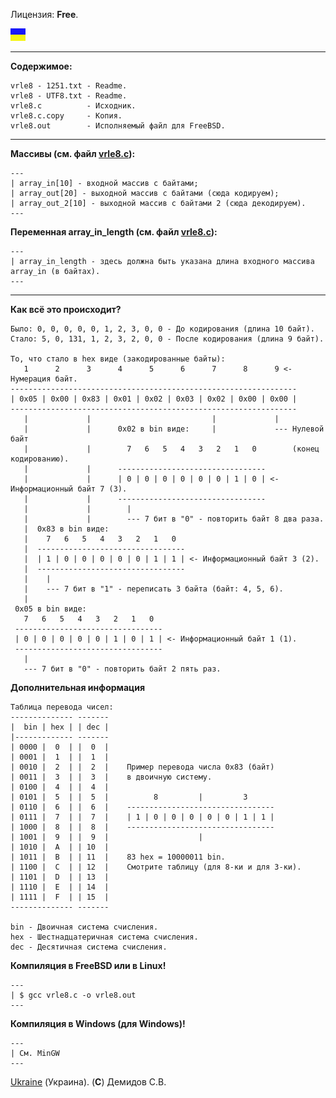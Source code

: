 Лицензия: **Free**.

![](https://github.com/drilnet/rle/blob/master/UA.png)

<hr>

**Содержимое:**

```
vrle8 - 1251.txt - Readme.
vrle8 - UTF8.txt - Readme.
vrle8.c          - Исходник.
vrle8.c.copy     - Копия.
vrle8.out        - Исполняемый файл для FreeBSD.
```

<hr>

**Массивы (см. файл [vrle8.c](https://github.com/drilnet/rle/blob/master/VRLE8/SRC%20C%20-%20VRLE8.%20Ver.01/vrle8.c)):**

```
---
| array_in[10] - входной массив с байтами;
| array_out[20] - выходной массив с байтами (сюда кодируем);
| array_out_2[10] - выходной массив с байтами 2 (сюда декодируем).
---
```

**Переменная array_in_length (см. файл [vrle8.c](https://github.com/drilnet/rle/blob/master/VRLE8/SRC%20C%20-%20VRLE8.%20Ver.01/vrle8.c)):**

```
---
| array_in_length - здесь должна быть указана длина входного массива array_in (в байтах).
---
```

<hr>

**Как всё это происходит?**

```
Было: 0, 0, 0, 0, 0, 1, 2, 3, 0, 0 - До кодирования (длина 10 байт).
Стало: 5, 0, 131, 1, 2, 3, 2, 0, 0 - После кодирования (длина 9 байт).

То, что стало в hex виде (закодированные байты):
   1      2      3      4      5      6      7      8      9 <- Нумерация байт.
----------------------------------------------------------------
| 0x05 | 0x00 | 0x83 | 0x01 | 0x02 | 0x03 | 0x02 | 0x00 | 0x00 |
----------------------------------------------------------------
   |             |                           |             |
   |             |      0x02 в bin виде:     |             --- Нулевой байт
   |             |        7   6   5   4   3   2   1   0        (конец кодированию).
   |             |      ---------------------------------
   |             |      | 0 | 0 | 0 | 0 | 0 | 0 | 1 | 0 | <- Информационный байт 7 (3).
   |             |      ---------------------------------
   |             |        |
   |             |        --- 7 бит в "0" - повторить байт 8 два раза.
   |  0x83 в bin виде:
   |    7   6   5   4   3   2   1   0
   |  ---------------------------------
   |  | 1 | 0 | 0 | 0 | 0 | 0 | 1 | 1 | <- Информационный байт 3 (2).
   |  ---------------------------------
   |    |
   |    --- 7 бит в "1" - переписать 3 байта (байт: 4, 5, 6).
   |
 0x05 в bin виде:
   7   6   5   4   3   2   1   0
 ---------------------------------
 | 0 | 0 | 0 | 0 | 0 | 1 | 0 | 1 | <- Информационный байт 1 (1).
 ---------------------------------
   |
   --- 7 бит в "0" - повторить байт 2 пять раз.
```

**Дополнительная информация**

```
Таблица перевода чисел:
-------------- -------
|  bin | hex | | dec |
|------------- -------
| 0000 |  0  | |  0  |
| 0001 |  1  | |  1  |
| 0010 |  2  | |  2  |    Пример перевода числа 0x83 (байт)
| 0011 |  3  | |  3  |    в двоичную систему.
| 0100 |  4  | |  4  |
| 0101 |  5  | |  5  |          8         |         3
| 0110 |  6  | |  6  |    ---------------------------------
| 0111 |  7  | |  7  |    | 1 | 0 | 0 | 0 | 0 | 0 | 1 | 1 |
| 1000 |  8  | |  8  |    ---------------------------------
| 1001 |  9  | |  9  |                    |
| 1010 |  A  | | 10  |
| 1011 |  B  | | 11  |    83 hex = 10000011 bin.
| 1100 |  C  | | 12  |    Смотрите таблицу (для 8-ки и для 3-ки).
| 1101 |  D  | | 13  |
| 1110 |  E  | | 14  |
| 1111 |  F  | | 15  |
-------------- -------

bin - Двоичная система счисления.
hex - Шестнадцатеричная система счисления.
dec - Десятичная система счисления.
```

**Компиляция в FreeBSD или в Linux!**

```
---
| $ gcc vrle8.c -o vrle8.out
---
```

**Компиляция в Windows (для Windows)!**

```
---
| См. MinGW
---
```

[Ukraine](https://en.wikipedia.org/wiki/Ukraine) (Украина). (**C**) Демидов С.В.
